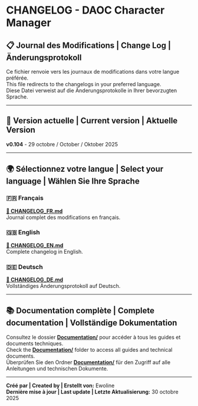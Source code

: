 # CHANGELOG - DAOC Character Manager

## 📋 Journal des Modifications | Change Log | Änderungsprotokoll

Ce fichier renvoie vers les journaux de modifications dans votre langue préférée.  
This file redirects to the changelogs in your preferred language.  
Diese Datei verweist auf die Änderungsprotokolle in Ihrer bevorzugten Sprache.

---

## 📌 Version actuelle | Current version | Aktuelle Version

**v0.104** - 29 octobre / October / Oktober 2025

---

## 🌍 Sélectionnez votre langue | Select your language | Wählen Sie Ihre Sprache

### 🇫🇷 Français
**[📄 CHANGELOG_FR.md](Documentation/CHANGELOG_FR.md)**  
Journal complet des modifications en français.

### 🇬🇧 English
**[📄 CHANGELOG_EN.md](Documentation/CHANGELOG_EN.md)**  
Complete changelog in English.

### 🇩🇪 Deutsch
**[📄 CHANGELOG_DE.md](Documentation/CHANGELOG_DE.md)**  
Vollständiges Änderungsprotokoll auf Deutsch.

---

## 📚 Documentation complète | Complete documentation | Vollständige Dokumentation

Consultez le dossier **[Documentation/](Documentation/)** pour accéder à tous les guides et documents techniques.  
Check the **[Documentation/](Documentation/)** folder to access all guides and technical documents.  
Überprüfen Sie den Ordner **[Documentation/](Documentation/)** für den Zugriff auf alle Anleitungen und technischen Dokumente.

---

**Créé par | Created by | Erstellt von:** Ewoline  
**Dernière mise à jour | Last update | Letzte Aktualisierung:** 30 octobre 2025

